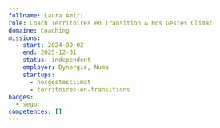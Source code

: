 ```yaml
---
fullname: Laura Amiri
role: Coach Territoires en Transition & Nos Gestes Climat
domaine: Coaching
missions:
  - start: 2024-09-02
    end: 2025-12-31
    status: independent
    employer: Dynergie, Numa
    startups:
      - nosgestesclimat
      - territoires-en-transitions
badges:
  - segur
competences: []
---
```

